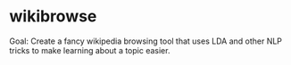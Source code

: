 wikibrowse
==========

Goal:
	Create a fancy wikipedia browsing tool that uses LDA and other NLP tricks to make learning about a topic easier.
